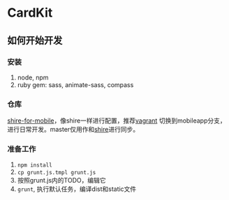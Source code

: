 
# CardKit

## 如何开始开发

### 安装
1. node, npm
2. ruby gem: sass, animate-sass, compass

### 仓库
[shire-for-mobile](http://code.dapps.douban.com/shire_for_mobile)，像shire一样进行配置，推荐[vagrant](http://dou.bz/siv)
切换到mobileapp分支，进行日常开发。master仅用作和[shire](http://svn.douban.com/svn/shire)进行同步。

### 准备工作
1. `npm install`
2. `cp grunt.js.tmpl grunt.js`
3. 按照grunt.js内的TODO，编辑它
4. `grunt`, 执行默认任务，编译dist和static文件
